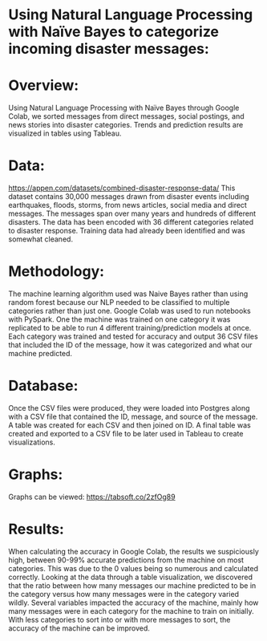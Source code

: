# Using Natural Language Processing with Naïve Bayes to categorize incoming disaster messages: 

# Overview:

Using Natural Language Processing with Naïve Bayes through Google Colab, we sorted messages from direct messages, social postings, and news stories into disaster categories. Trends and prediction results are visualized in tables using Tableau. 

# Data:
https://appen.com/datasets/combined-disaster-response-data/
This dataset contains 30,000 messages drawn from disaster events including earthquakes, floods, storms, from news articles, social media and direct messages. The messages span over many years and hundreds of different disasters. The data has been encoded with 36 different categories related to disaster response. Training data had already been identified and was somewhat cleaned. 
 


# Methodology: 
The machine learning algorithm used was Naive Bayes rather than using random forest because our NLP needed to be classified to multiple categories rather than just one. Google Colab was used to run notebooks with PySpark. One the machine was trained on one category it was replicated to be able to run 4 different training/prediction models at once. Each category was trained and tested for accuracy and output 36 CSV files that included the ID of the message, how it was categorized and what our machine predicted. 
	
 

# Database: 
Once the CSV files were produced, they were loaded into Postgres along with a CSV file that contained the ID, message, and source of the message. A table was created for each CSV and then joined on ID. A final table was created and exported to a CSV file to be later used in Tableau to create visualizations.  


# Graphs: 
Graphs can be viewed: https://tabsoft.co/2zfOg89
 
 



# Results: 
When calculating the accuracy in Google Colab, the results we suspiciously high, between 90-99% accurate predictions from the machine on most categories. This was due to the 0 values being so numerous and calculated correctly. 
Looking at the data through a table visualization, we discovered that the ratio between how many messages our machine predicted to be in the category versus how many messages were in the category varied wildly. Several variables impacted the accuracy of the machine, mainly how many messages were in each category for the machine to train on initially. With less categories to sort into or with more messages to sort, the accuracy of the machine can be improved.
